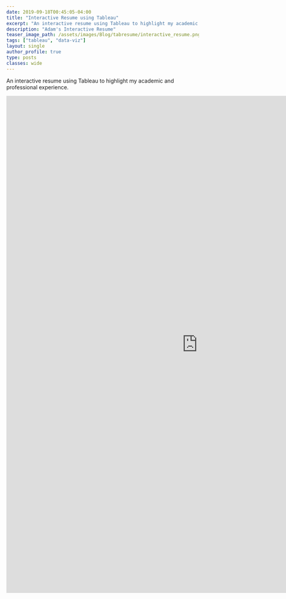 ```yaml
---
date: 2019-09-18T00:45:05-04:00
title: "Interactive Resume using Tableau"
excerpt: "An interactive resume using Tableau to highlight my academic and professional experience."
description: "Adam's Interactive Resume"
teaser_image_path: /assets/images/Blog/tabresume/interactive_resume.png
tags: ["tableau", "data-viz"]
layout: single
author_profile: true
type: posts
classes: wide
---
```


An interactive resume using Tableau to highlight my academic and professional experience.  


<iframe seamless frameborder="0" src="https://public.tableau.com/shared/8HFH4MZR2?:embed=y:display_count=yes&:showVizHome=no" width = '1000' height = '1300' scrolling='yes' ></iframe>

